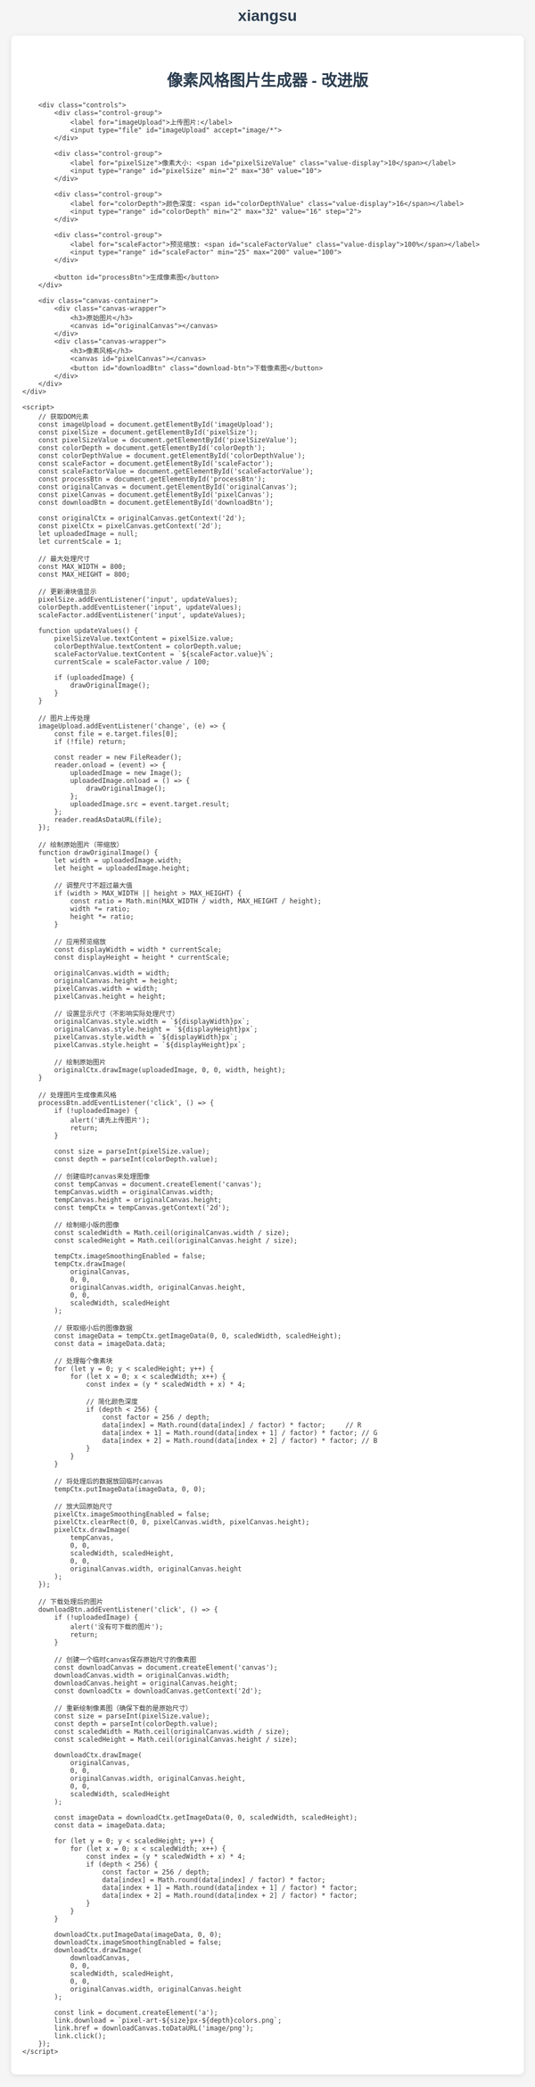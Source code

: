 # xiangsu
<!DOCTYPE html>
<html lang="zh-CN">
<head>
    <meta charset="UTF-8">
    <meta name="viewport" content="width=device-width, initial-scale=1.0">
    <title>像素风格图片生成器 - 冯师制作</title>
    <style>
        body {
            font-family: 'Arial', sans-serif;
            max-width: 1000px;
            margin: 0 auto;
            padding: 20px;
            background-color: #f5f5f5;
            color: #333;
        }
        h1 {
            text-align: center;
            color: #2c3e50;
        }
        .container {
            background-color: white;
            padding: 20px;
            border-radius: 8px;
            box-shadow: 0 2px 10px rgba(0,0,0,0.1);
        }
        .controls {
            margin: 20px 0;
            display: flex;
            flex-wrap: wrap;
            gap: 15px;
            align-items: center;
        }
        .control-group {
            display: flex;
            flex-direction: column;
            min-width: 200px;
        }
        label {
            margin-bottom: 5px;
            font-weight: bold;
        }
        input[type="range"] {
            width: 100%;
        }
        button {
            background-color: #3498db;
            color: white;
            border: none;
            padding: 10px 15px;
            border-radius: 4px;
            cursor: pointer;
            font-size: 16px;
            transition: background-color 0.3s;
            margin-top: 10px;
        }
        button:hover {
            background-color: #2980b9;
        }
        .canvas-container {
            display: flex;
            flex-wrap: wrap;
            justify-content: center;
            gap: 30px;
            margin-top: 20px;
        }
        .canvas-wrapper {
            text-align: center;
        }
        canvas {
            border: 1px solid #ddd;
            max-width: 100%;
            background-color: #f0f0f0;
        }
        .download-btn {
            background-color: #27ae60;
        }
        .download-btn:hover {
            background-color: #219653;
        }
        .value-display {
            font-size: 14px;
            color: #666;
        }
        @media (max-width: 768px) {
            .controls {
                flex-direction: column;
                align-items: flex-start;
            }
        }
    </style>
</head>
<body>
    <div class="container">
        <h1>像素风格图片生成器 - 改进版</h1>
        
        <div class="controls">
            <div class="control-group">
                <label for="imageUpload">上传图片:</label>
                <input type="file" id="imageUpload" accept="image/*">
            </div>
            
            <div class="control-group">
                <label for="pixelSize">像素大小: <span id="pixelSizeValue" class="value-display">10</span></label>
                <input type="range" id="pixelSize" min="2" max="30" value="10">
            </div>
            
            <div class="control-group">
                <label for="colorDepth">颜色深度: <span id="colorDepthValue" class="value-display">16</span></label>
                <input type="range" id="colorDepth" min="2" max="32" value="16" step="2">
            </div>
            
            <div class="control-group">
                <label for="scaleFactor">预览缩放: <span id="scaleFactorValue" class="value-display">100%</span></label>
                <input type="range" id="scaleFactor" min="25" max="200" value="100">
            </div>
            
            <button id="processBtn">生成像素图</button>
        </div>
        
        <div class="canvas-container">
            <div class="canvas-wrapper">
                <h3>原始图片</h3>
                <canvas id="originalCanvas"></canvas>
            </div>
            <div class="canvas-wrapper">
                <h3>像素风格</h3>
                <canvas id="pixelCanvas"></canvas>
                <button id="downloadBtn" class="download-btn">下载像素图</button>
            </div>
        </div>
    </div>

    <script>
        // 获取DOM元素
        const imageUpload = document.getElementById('imageUpload');
        const pixelSize = document.getElementById('pixelSize');
        const pixelSizeValue = document.getElementById('pixelSizeValue');
        const colorDepth = document.getElementById('colorDepth');
        const colorDepthValue = document.getElementById('colorDepthValue');
        const scaleFactor = document.getElementById('scaleFactor');
        const scaleFactorValue = document.getElementById('scaleFactorValue');
        const processBtn = document.getElementById('processBtn');
        const originalCanvas = document.getElementById('originalCanvas');
        const pixelCanvas = document.getElementById('pixelCanvas');
        const downloadBtn = document.getElementById('downloadBtn');
        
        const originalCtx = originalCanvas.getContext('2d');
        const pixelCtx = pixelCanvas.getContext('2d');
        let uploadedImage = null;
        let currentScale = 1;
        
        // 最大处理尺寸
        const MAX_WIDTH = 800;
        const MAX_HEIGHT = 800;
        
        // 更新滑块值显示
        pixelSize.addEventListener('input', updateValues);
        colorDepth.addEventListener('input', updateValues);
        scaleFactor.addEventListener('input', updateValues);
        
        function updateValues() {
            pixelSizeValue.textContent = pixelSize.value;
            colorDepthValue.textContent = colorDepth.value;
            scaleFactorValue.textContent = `${scaleFactor.value}%`;
            currentScale = scaleFactor.value / 100;
            
            if (uploadedImage) {
                drawOriginalImage();
            }
        }
        
        // 图片上传处理
        imageUpload.addEventListener('change', (e) => {
            const file = e.target.files[0];
            if (!file) return;
            
            const reader = new FileReader();
            reader.onload = (event) => {
                uploadedImage = new Image();
                uploadedImage.onload = () => {
                    drawOriginalImage();
                };
                uploadedImage.src = event.target.result;
            };
            reader.readAsDataURL(file);
        });
        
        // 绘制原始图片（带缩放）
        function drawOriginalImage() {
            let width = uploadedImage.width;
            let height = uploadedImage.height;
            
            // 调整尺寸不超过最大值
            if (width > MAX_WIDTH || height > MAX_HEIGHT) {
                const ratio = Math.min(MAX_WIDTH / width, MAX_HEIGHT / height);
                width *= ratio;
                height *= ratio;
            }
            
            // 应用预览缩放
            const displayWidth = width * currentScale;
            const displayHeight = height * currentScale;
            
            originalCanvas.width = width;
            originalCanvas.height = height;
            pixelCanvas.width = width;
            pixelCanvas.height = height;
            
            // 设置显示尺寸（不影响实际处理尺寸）
            originalCanvas.style.width = `${displayWidth}px`;
            originalCanvas.style.height = `${displayHeight}px`;
            pixelCanvas.style.width = `${displayWidth}px`;
            pixelCanvas.style.height = `${displayHeight}px`;
            
            // 绘制原始图片
            originalCtx.drawImage(uploadedImage, 0, 0, width, height);
        }
        
        // 处理图片生成像素风格
        processBtn.addEventListener('click', () => {
            if (!uploadedImage) {
                alert('请先上传图片');
                return;
            }
            
            const size = parseInt(pixelSize.value);
            const depth = parseInt(colorDepth.value);
            
            // 创建临时canvas来处理图像
            const tempCanvas = document.createElement('canvas');
            tempCanvas.width = originalCanvas.width;
            tempCanvas.height = originalCanvas.height;
            const tempCtx = tempCanvas.getContext('2d');
            
            // 绘制缩小版的图像
            const scaledWidth = Math.ceil(originalCanvas.width / size);
            const scaledHeight = Math.ceil(originalCanvas.height / size);
            
            tempCtx.imageSmoothingEnabled = false;
            tempCtx.drawImage(
                originalCanvas, 
                0, 0, 
                originalCanvas.width, originalCanvas.height,
                0, 0,
                scaledWidth, scaledHeight
            );
            
            // 获取缩小后的图像数据
            const imageData = tempCtx.getImageData(0, 0, scaledWidth, scaledHeight);
            const data = imageData.data;
            
            // 处理每个像素块
            for (let y = 0; y < scaledHeight; y++) {
                for (let x = 0; x < scaledWidth; x++) {
                    const index = (y * scaledWidth + x) * 4;
                    
                    // 简化颜色深度
                    if (depth < 256) {
                        const factor = 256 / depth;
                        data[index] = Math.round(data[index] / factor) * factor;     // R
                        data[index + 1] = Math.round(data[index + 1] / factor) * factor; // G
                        data[index + 2] = Math.round(data[index + 2] / factor) * factor; // B
                    }
                }
            }
            
            // 将处理后的数据放回临时canvas
            tempCtx.putImageData(imageData, 0, 0);
            
            // 放大回原始尺寸
            pixelCtx.imageSmoothingEnabled = false;
            pixelCtx.clearRect(0, 0, pixelCanvas.width, pixelCanvas.height);
            pixelCtx.drawImage(
                tempCanvas,
                0, 0,
                scaledWidth, scaledHeight,
                0, 0,
                originalCanvas.width, originalCanvas.height
            );
        });
        
        // 下载处理后的图片
        downloadBtn.addEventListener('click', () => {
            if (!uploadedImage) {
                alert('没有可下载的图片');
                return;
            }
            
            // 创建一个临时canvas保存原始尺寸的像素图
            const downloadCanvas = document.createElement('canvas');
            downloadCanvas.width = originalCanvas.width;
            downloadCanvas.height = originalCanvas.height;
            const downloadCtx = downloadCanvas.getContext('2d');
            
            // 重新绘制像素图（确保下载的是原始尺寸）
            const size = parseInt(pixelSize.value);
            const depth = parseInt(colorDepth.value);
            const scaledWidth = Math.ceil(originalCanvas.width / size);
            const scaledHeight = Math.ceil(originalCanvas.height / size);
            
            downloadCtx.drawImage(
                originalCanvas, 
                0, 0, 
                originalCanvas.width, originalCanvas.height,
                0, 0,
                scaledWidth, scaledHeight
            );
            
            const imageData = downloadCtx.getImageData(0, 0, scaledWidth, scaledHeight);
            const data = imageData.data;
            
            for (let y = 0; y < scaledHeight; y++) {
                for (let x = 0; x < scaledWidth; x++) {
                    const index = (y * scaledWidth + x) * 4;
                    if (depth < 256) {
                        const factor = 256 / depth;
                        data[index] = Math.round(data[index] / factor) * factor;
                        data[index + 1] = Math.round(data[index + 1] / factor) * factor;
                        data[index + 2] = Math.round(data[index + 2] / factor) * factor;
                    }
                }
            }
            
            downloadCtx.putImageData(imageData, 0, 0);
            downloadCtx.imageSmoothingEnabled = false;
            downloadCtx.drawImage(
                downloadCanvas,
                0, 0,
                scaledWidth, scaledHeight,
                0, 0,
                originalCanvas.width, originalCanvas.height
            );
            
            const link = document.createElement('a');
            link.download = `pixel-art-${size}px-${depth}colors.png`;
            link.href = downloadCanvas.toDataURL('image/png');
            link.click();
        });
    </script>
</body>
</html>
